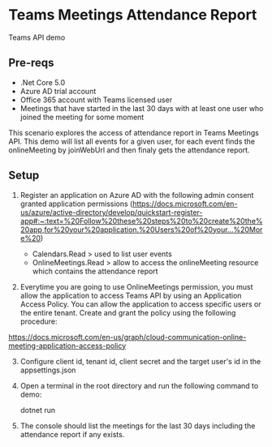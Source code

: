 # Teams Meetings Attendance Report
Teams API demo

## Pre-reqs
 - .Net Core 5.0
 - Azure AD trial account
 - Office 365 account with Teams licensed user
 - Meetings that have started in the last 30 days with at least one user who joined the meeting for some moment

This scenario explores the access of attendance report in Teams Meetings API. This demo will list all events for a given user, for each event finds the onlineMeeting by joinWebUrl and then finaly gets the attendance report.

## Setup

1. Register an application on Azure AD with the following admin consent granted application permissions (https://docs.microsoft.com/en-us/azure/active-directory/develop/quickstart-register-app#:~:text=%20Follow%20these%20steps%20to%20create%20the%20app,for%20your%20application.%20Users%20of%20your...%20More%20)

    - Calendars.Read > used to list user events
    - OnlineMeetings.Read > allow to access the onlineMeeting resource which contains the attendance report

2. Everytime you are going to use OnlineMeetings permission, you must allow the application to access Teams API by using an Application Access Policy. You can allow the application to access specific users or the entire tenant. Create and grant the policy using the following procedure: 

https://docs.microsoft.com/en-us/graph/cloud-communication-online-meeting-application-access-policy


3. Configure client id, tenant id, client secret and the target user's id in the appsettings.json
4. Open a terminal in the root directory and run the following command to demo: 

    dotnet run

5. The console should list the meetings for the last 30 days including the attendance report if any exists.